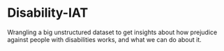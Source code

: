 # Disability-IAT
Wrangling a big unstructured dataset to get insights about how prejudice against people with disabilities works, and what we can do about it.

